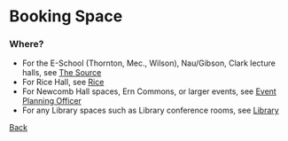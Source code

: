 # Booking Space

### Where?
* For the E-School (Thornton, Mec., Wilson), Nau/Gibson, Clark lecture halls, see [The Source](source/index.md)
* For Rice Hall, see [Rice](rice/index.md)
* For Newcomb Hall spaces, Ern Commons, or larger events, see [Event Planning Officer](epo/index.md)
* For any Library spaces such as Library conference rooms, see [Library](lib/index.md)

[Back](../index.md)